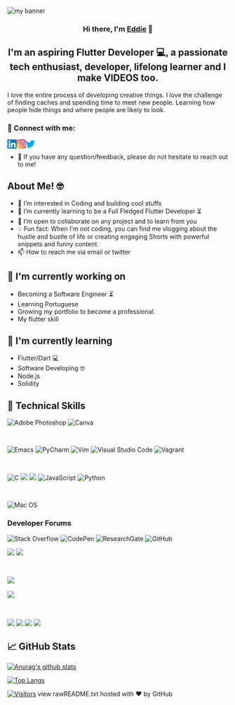 
<p align="center">

  <img src="https://github.com/user-attachments/assets/8c3b5418-b262-446a-b963-b2c587395707" alt="my banner"></a>
</p>

<h3 align="center">
Hi there, I'm <a href="#" target="_blank" rel="noreferrer">Eddie</a> 👋
</h3>

<h2 align="center">
I'm an aspiring Flutter Developer 💻, a passionate tech enthusiast, developer, lifelong learner and I make VIDEOS too.
</h2> 

I love the entire process of developing creative things. I love the challenge of finding caches and spending time to meet new people. Learning how people hide things and where people are likely to look.

### 🤝 Connect with me:

<a href="https://www.linkedin.com/in/edison-chimezie-282919238/"><img align="left" src="https://raw.githubusercontent.com/EddieChimezie/Eddiechimezie/main/images/linkedin.svg" alt="EddieChimezie | LinkedIn" width="21px"/></a>
<a href="https://www.instagram.com/e.d.d.i.e.s/"><img align="left" src="https://raw.githubusercontent.com/EddieChimezie/EddieChimezie/main/images/instagram.svg" alt="EddieChimezie | Instagram" width="21px"/></a>
<a href="https://twitter.com/edthenerd1"><img align="left" src="https://raw.githubusercontent.com/EddieChimezie/EddieChimezie/main/images/twitter.png" alt="EddieChimezie | Twitter" width="21px"/></a>
</br>
- 💬 If you have any question/feedback, please do not hesitate to reach out to me!

## About Me! 🤓
- 👀 I’m interested in Coding and building cool stuffs
- 🌱 I’m currently learning to be a Full Fledged Flutter Developer ⏳
- 💞️ I’m open to collaborate on any project and to learn from you
- 💡 Fun fact: When I'm not coding, you can find me vlogging about the hustle and bustle of life or creating engaging Shorts with powerful snippets and funny content.
- 📫 How to reach me via email or twitter 

## 🔭 I'm currently working on

- Becoming a Software Engineer ⏳
- Learning Portuguese
- Growing my portfolio to become a professional.
- My flutter skill

## 🌱 I'm currently learning

- Flutter/Dart 💻
- Software Developing 🤓
- Node.js 
- Solidity  

## 💼 Technical Skills

![Adobe Photoshop](https://img.shields.io/badge/adobe%20photoshop-%2331A8FF.svg?style=for-the-badge&logo=adobe%20photoshop&logoColor=white)
![Canva](https://img.shields.io/badge/Canva-%2300C4CC.svg?style=for-the-badge&logo=Canva&logoColor=white)

</br>

![Emacs](https://img.shields.io/badge/Emacs-%237F5AB6.svg?&style=for-the-badge&logo=gnu-emacs&logoColor=white)
![PyCharm](https://img.shields.io/badge/pycharm-143?style=for-the-badge&logo=pycharm&logoColor=black&color=black&labelColor=green)
![Vim](https://img.shields.io/badge/VIM-%2311AB00.svg?style=for-the-badge&logo=vim&logoColor=white)
![Visual Studio Code](https://img.shields.io/badge/Visual%20Studio%20Code-0078d7.svg?style=for-the-badge&logo=visual-studio-code&logoColor=white)
![Vagrant](https://img.shields.io/badge/vagrant-%231563FF.svg?style=for-the-badge&logo=vagrant&logoColor=white)

</br>

![C](https://img.shields.io/badge/c-%2300599C.svg?style=for-the-badge&logo=c&logoColor=white)
![](https://img.shields.io/badge/Code-HTML5-informational?style=flat&logo=HTML5&color=E34F26)
![](https://img.shields.io/badge/Style-CSS3-informational?style=flat&logo=CSS3&color=1572B6)
![JavaScript](https://img.shields.io/badge/javascript-%23323330.svg?style=flat&logo=javascript&logoColor=%23F7DF1E)
![Python](https://img.shields.io/badge/python-3670A0?style=for-the-badge&logo=python&logoColor=ffdd54)

</br>

![Mac OS](https://img.shields.io/badge/mac%20os-000000?style=for-the-badge&logo=macos&logoColor=F0F0F0)

### Developer Forums
![Stack Overflow](https://img.shields.io/badge/-Stackoverflow-FE7A16?style=for-the-badge&logo=stack-overflow&logoColor=white)
![CodePen](https://img.shields.io/badge/Codepen-000000?style=for-the-badge&logo=codepen&logoColor=white)
![ResearchGate](https://img.shields.io/badge/ResearchGate-00CCBB?style=for-the-badge&logo=ResearchGate&logoColor=white)
![GitHub](https://img.shields.io/badge/github-%23121011.svg?style=for-the-badge&logo=github&logoColor=white)



![](https://img.shields.io/badge/Code-PostgreSQL-informational?style=flat&logo=PostgreSQL&color=336791)
![](https://img.shields.io/badge/Code-SQLite-informational?style=flat&logo=SQLite&color=003B57)

</br>

![](https://img.shields.io/badge/Style-Bootstrap-informational?style=flat&logo=Bootstrap&color=7952B3)

![](https://img.shields.io/badge/Style-styled--components-informational?style=flat&logo=styled-components&color=DB7093)


</br>

![](https://img.shields.io/badge/Tools-Figma-informational?style=flat&logo=Figma&color=F24E1E)
![](https://img.shields.io/badge/Tools-Netlify-informational?style=flat&logo=netlify&color=00C7B7)
![](https://img.shields.io/badge/Tools-Git-informational?style=flat&logo=Git&color=F05032)
![](https://img.shields.io/badge/Tools-GitHub-informational?style=flat&logo=GitHub&color=181717)


## 📈 GitHub Stats 

[![Anurag's github stats](https://github-readme-stats.vercel.app/api?username=EddieChimezie)](https://github.com/EddieChimezie)

[![Top Langs](https://github-readme-stats.vercel.app/api/top-langs/?username=EddieChimezie&layout=compact)](https://github.com/EddieChimezie)

[![Visitors](https://visitor-badge.glitch.me/badge?page_id=EddieChimezie.EddieChimezie)](https://github.com/EddieChimezie)
view rawREADME.txt hosted with ❤ by GitHub






<!-- <p align = "center">
<img width = "200" height = "200" src="https://user-images.githubusercontent.com/105024300/169659439-3864bdc3-cab6-45d0-b627-bca7b5ed440e.png" alt="my banner">
</p>
![Binance](https://img.shields.io/badge/Binance-FCD535?style=for-the-badge&logo=binance&logoColor=white)

[![Anurag’s github stats](https://github-readme-stats.vercel.app/api?username=EddieChimezie)](https://github.com/EddieChimezie)

[![Top Langs](https://github-readme-stats.vercel.app/api/top-langs/?username=EddieChimezie&layout=compact)](https://github.com/Eddiechimezie)
- 👋 Hi, I’m @EddieChimezie
- 👀 I’m interested in Coding and Puzzles
- 🌱 I’m currently learning to be a Software Engineer..
- 💞️ I’m looking to collaborate on any project and to learn from you
- 📫 How to reach me via email or twitter 

<!---
EddieChimezie/EddieChimezie is a ✨ special ✨ repository because its `README.md` (this file) appears on your GitHub profile.
You can click the Preview link to take a look at your changes.
--->
